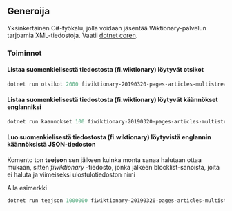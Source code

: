 ## Generoija

Yksinkertainen C#-työkalu, jolla voidaan jäsentää Wiktionary-palvelun tarjoamia XML-tiedostoja. Vaatii [dotnet coren](https://dotnet.microsoft.com/download).

### Toiminnot

#### Listaa suomenkielisestä tiedostosta (fi.wiktionary) löytyvät otsikot

```powershell
dotnet run otsikot 2000 fiwiktionary-20190320-pages-articles-multistream.xml
```

#### Listaa suomenkielisestä tiedostosta (fi.wiktionary) löytyvät käännökset englanniksi

```powershell
dotnet run kaannokset 100 fiwiktionary-20190320-pages-articles-multistream.xml
```

#### Luo suomenkielisestä tiedostosta (fi.wiktionary) löytyvistä englannin käännöksistä JSON-tiedoston
Komento ton **teejson** sen jälkeen kuinka monta sanaa halutaan ottaa mukaan, sitten *fiwiktionary* -tiedosto, jonka jälkeen blocklist-sanoista, joita ei haluta ja viimeiseksi ulostulotiedoston nimi

Alla esimerkki
```powershell
dotnet run teejson 1000000 fiwiktionary-20190320-pages-articles-multistream.xml finnish-blocklist.txt tulos.json
```
